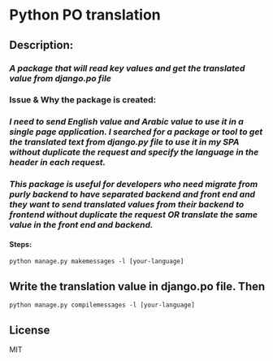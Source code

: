 # Python PO translation
## Description:
### _A package that will read key values and get the translated value from django.po file_

### Issue & Why the package is created:
### _I need to send English value and Arabic value to use it in a single page application. I searched for a package or tool to get the translated text from django.py file to use it in my SPA without duplicate the request and specify the language in the header in each request._

### _This package is useful for developers who need migrate from purly backend to have separated backend and front end and they want to send translated values from their backend to frontend without duplicate the request OR translate the same value in the front end and backend._

#### Steps:
``
python manage.py makemessages -l [your-language]
``
## Write the translation value in django.po file. Then
``
python manage.py compilemessages -l [your-language]
``

## License

MIT
